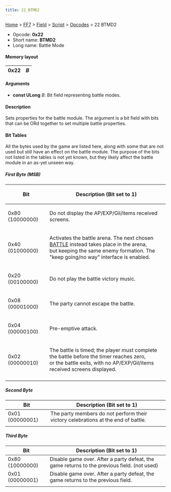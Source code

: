 ```yaml
---
title: 22_BTMD2
---
```


[Home](../../../../index.md) > [FF7](../../../../FF7.md) > [Field](../../../Field.md) > [Script](../../Script.md) > [Opcodes](../Opcodes.md) > 22 BTMD2

-   Opcode: **0x22**
-   Short name: **BTMD2**
-   Long name: Battle Mode

#### Memory layout

| 0x22 | *B* |
|------|-----|

#### Arguments

-   **const ULong** *B*: Bit field representing battle modes.

#### Description

Sets properties for the battle module. The argument is a bit field with bits that can be ORd together to set multiple battle properties.

#### Bit Tables

All the bytes used by the game are listed here, along with some that are not used but still have an effect on the battle module. The purpose of the bits not listed in the tables is not yet known, but they likely affect the battle module in an as-yet unseen way.

##### First Byte (MSB)

<table><thead><tr class="header"><th><p>Bit</p></th><th><p>Description (Bit set to 1)</p></th></tr></thead><tbody><tr class="odd"><td><p>0x80 (10000000)</p></td><td><p>Do not display the AP/EXP/Gil/items received screens.</p></td></tr><tr class="even"><td><p>0x40 (01000000)</p></td><td><p>Activates the battle arena. The next chosen <a href="70_BATTLE.md" title="wikilink">BATTLE</a> instead takes place in the arena,<br />
but keeping the same enemy formation. The "keep going/no way" interface is enabled.</p></td></tr><tr class="odd"><td><p>0x20 (00100000)</p></td><td><p>Do not play the battle victory music.</p></td></tr><tr class="even"><td><p>0x08 (00001000)</p></td><td><p>The party cannot escape the battle.</p></td></tr><tr class="odd"><td><p>0x04 (00000100)</p></td><td><p>Pre-emptive attack.</p></td></tr><tr class="even"><td><p>0x02 (00000010)</p></td><td><p>The battle is timed; the player must complete the battle before the timer reaches zero,<br />
or the battle exits, with no AP/EXP/Gil/items received screens displayed.</p></td></tr><tr class="odd"><td></td><td></td></tr></tbody></table>

##### Second Byte

| Bit             | Description (Bit set to 1)                                                        |
|-----------------|-----------------------------------------------------------------------------------|
| 0x01 (00000001) | The party members do not perform their victory celebrations at the end of battle. |
|                 |                                                                                   |

##### Third Byte

| Bit             | Description (Bit set to 1)                                                                  |
|-----------------|---------------------------------------------------------------------------------------------|
| 0x80 (10000000) | Disable game over. After a party defeat, the game returns to the previous field. (not used) |
| 0x01 (00000001) | Disable game over. After a party defeat, the game returns to the previous field.            |
|                 |                                                                                             |
